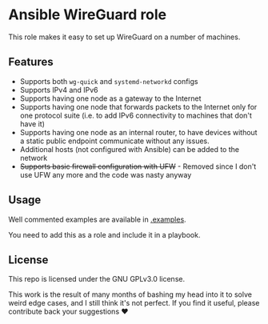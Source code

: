 # Ansible WireGuard role

This role makes it easy to set up WireGuard on a number of machines.

## Features

- Supports both `wg-quick` and `systemd-networkd` configs
- Supports IPv4 and IPv6
- Supports having one node as a gateway to the Internet
- Supports having one node that forwards packets to the Internet only for one
  protocol suite (i.e. to add IPv6 connectivity to machines that don't have it)
- Supports having one node as an internal router, to have devices without a
  static public endpoint communicate without any issues.
- Additional hosts (not configured with Ansible) can be added to the network
- <s>Supports basic firewall configuration with UFW</s> - Removed since I don't use UFW any more and the code was nasty anyway


## Usage

Well commented examples are available in [.examples](.examples).

You need to add this as a role and include it in a playbook.


## License

This repo is licensed under the GNU GPLv3.0 license.

This work is the result of many months of bashing my head into it to solve
weird edge cases, and I still think it's not perfect. If you find it useful,
please contribute back your suggestions ♥
